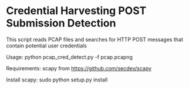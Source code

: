 # Credential Harvesting POST Submission Detection

This script reads PCAP files and searches for HTTP POST messages that contain potential user credentials 
 
Usage: python pcap_cred_detect.py -f pcap.pcapng

Requirements: scapy from https://github.com/secdev/scapy

Install scapy: sudo python setup.py install
